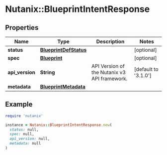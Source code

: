 # Nutanix::BlueprintIntentResponse

## Properties

| Name | Type | Description | Notes |
| ---- | ---- | ----------- | ----- |
| **status** | [**BlueprintDefStatus**](BlueprintDefStatus.md) |  | [optional] |
| **spec** | [**Blueprint**](Blueprint.md) |  | [optional] |
| **api_version** | **String** | API Version of the Nutanix v3 API framework. | [default to &#39;3.1.0&#39;] |
| **metadata** | [**BlueprintMetadata**](BlueprintMetadata.md) |  |  |

## Example

```ruby
require 'nutanix'

instance = Nutanix::BlueprintIntentResponse.new(
  status: null,
  spec: null,
  api_version: null,
  metadata: null
)
```

